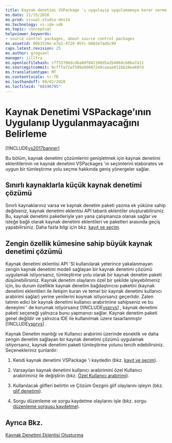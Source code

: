 ```yaml
---
title: Kaynak denetimi VSPackage 'ı uygulayıp uygulamamaya karar verme | Microsoft Docs
ms.date: 11/15/2016
ms.prod: visual-studio-dev14
ms.technology: vs-ide-sdk
ms.topic: conceptual
helpviewer_keywords:
- source control packages, about source control packages
ms.assetid: 60b3326e-e7e2-4729-95fc-b682e7ad5c99
caps.latest.revision: 25
ms.author: gregvanl
manager: jillfra
ms.openlocfilehash: cff53700dcd6a80f841108d5a2b486dcb0ba7a11
ms.sourcegitcommit: 6cfffa72af599a9d667249caaaa411bb28ea69fd
ms.translationtype: MT
ms.contentlocale: tr-TR
ms.lasthandoff: 09/02/2020
ms.locfileid: "68196795"
---
```

# <a name="determining-whether-to-implement-a-source-control-vspackage"></a>Kaynak Denetimi VSPackage’ının Uygulanıp Uygulanmayacağını Belirleme
[!INCLUDE[vs2017banner](../../includes/vs2017banner.md)]

Bu bölüm, kaynak denetimi çözümlerini genişletmek için kaynak denetimi eklentilerinin ve kaynak denetimi VSPackages 'ın seçimlerini elaborates ve uygun bir tümleştirme yolu seçme hakkında geniş yönergeler sağlar.  
  
## <a name="small-source-control-solution-with-limited-resources"></a>Sınırlı kaynaklarla küçük kaynak denetimi çözümü  
 Sınırlı kaynaklarınız varsa ve kaynak denetim paketi yazma ek yüküne sahip değilseniz, kaynak denetimi eklentisi API tabanlı eklentiler oluşturabilirsiniz. Bu, kaynak denetimi paketleriyle yan yana çalışmanıza olanak sağlar ve isteğe bağlı olarak kaynak denetimi eklentileri ve paketleri arasında geçiş yapabilirsiniz. Daha fazla bilgi için bkz. [kayıt ve seçim](../../extensibility/internals/registration-and-selection-source-control-vspackage.md).  
  
## <a name="large-source-control-solution-with-a-rich-feature-set"></a>Zengin özellik kümesine sahip büyük kaynak denetimi çözümü  
 Kaynak denetimi eklentisi API 'SI kullanılarak yeterince yakalanmayan zengin kaynak denetimi modeli sağlayan bir kaynak denetimi çözümü uygulamak istiyorsanız, tümleştirme yolu olarak bir kaynak denetim paketi düşünebilirsiniz. Kaynak denetim olaylarını özel bir şekilde işleyebilmeniz için, bu durum özellikle kaynak denetim bağdaştırıcısı paketini (kaynak denetimi eklentileri ile iletişim kuran ve temel bir kaynak denetimi kullanıcı arabirimi sağlar) yerine yenilerini koymak istiyorsanız geçerlidir. Zaten tatmin edici bir kaynak denetimi kullanıcı arabirimine sahipseniz ve bu deneyimi ' de korumak istiyorsanız [!INCLUDE[vsprvs](../../includes/vsprvs-md.md)] , kaynak denetimi paketi seçeneği yalnızca bunu yapmanızı sağlar. Kaynak denetim paketi genel değildir ve yalnızca IDE ile kullanılmak üzere tasarlanmıştır [!INCLUDE[vsprvs](../../includes/vsprvs-md.md)] .  
  
 Kaynak Denetim mantığı ve Kullanıcı arabirimi üzerinde esneklik ve daha zengin denetim sağlayan bir kaynak denetimi çözümü uygulamak istiyorsanız, kaynak denetimi paketi tümleştirme yolunu tercih edebilirsiniz. Seçenekleriniz şunlardır:  
  
1. Kendi kaynak denetimi VSPackage 'ı kaydedin (bkz. [kayıt ve seçim](../../extensibility/internals/registration-and-selection-source-control-vspackage.md)).  
  
2. Varsayılan kaynak denetimi kullanıcı arabirimini özel Kullanıcı arabiriminiz ile değiştirin (bkz. [Özel Kullanıcı arabirimi](../../extensibility/internals/custom-user-interface-source-control-vspackage.md)).  
  
3. Kullanılacak glifleri belirtin ve Çözüm Gezgini glif olaylarını işleyin (bkz. [glif denetimi](../../extensibility/internals/glyph-control-source-control-vspackage.md)).  
  
4. Sorgu düzenleme ve sorgu kaydetme olaylarını işle (bkz. sorgu [düzenleme sorgusu kaydetme](../../extensibility/internals/query-edit-query-save-source-control-vspackage.md)).  
  
## <a name="see-also"></a>Ayrıca Bkz.  
 [Kaynak Denetimi Eklentisi Oluşturma](../../extensibility/internals/creating-a-source-control-plug-in.md)
